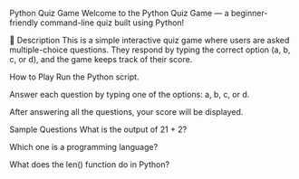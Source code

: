  Python Quiz Game
Welcome to the Python Quiz Game — a beginner-friendly command-line quiz built using Python!

🎯 Description
This is a simple interactive quiz game where users are asked multiple-choice questions. They respond by typing the correct option (a, b, c, or d), and the game keeps track of their score.

 How to Play
Run the Python script.

Answer each question by typing one of the options: a, b, c, or d.

After answering all the questions, your score will be displayed.

Sample Questions
What is the output of 21 + 2?

Which one is a programming language?

What does the len() function do in Python?
